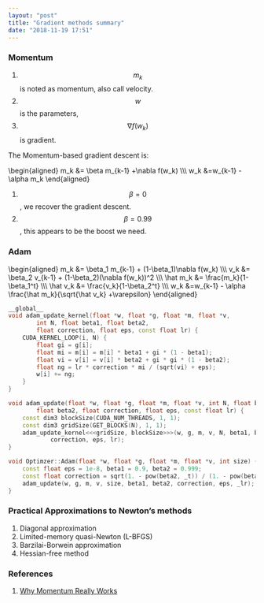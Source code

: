```yaml
---
layout: "post"
title: "Gradient methods summary"
date: "2018-11-19 17:51"
---
```


### Momentum
1. $$m_k$$ is noted as momentum, also call velocity.
2. $$w$$ is the parameters,
3. $$\nabla f(w_k)$$ is gradient.

The Momentum-based gradient descent is:


\begin{aligned}
m_k &= \beta m_{k-1} +\nabla f(w_k)  \\\\\\
w_k &=w_{k-1} - \alpha m_k
\end{aligned}



1. $$\beta=0$$, we recover the gradient descent.
2. $$\beta=0.99$$, this appears to be the boost we need.



### Adam

\begin{aligned}
m_k &= \beta_1 m_{k-1} + (1-\beta_1)\nabla f(w_k)  \\\\\\
v_k &= \beta_2 v_{k-1} + (1-\beta_2)(\nabla f(w_k))^2  \\\\\\
\hat m_k &= \frac{m_k}{1-\beta_1^t} \\\\\\
\hat v_k &= \frac{v_k}{1-\beta_2^t} \\\\\\
w_k &=w_{k-1} - \alpha \frac{\hat m_k}{\sqrt{\hat v_k} +\varepsilon}
\end{aligned}

```c++
__global__
void adam_update_kernel(float *w, float *g, float *m, float *v,
        int N, float beta1, float beta2,
        float correction, float eps, const float lr) {
    CUDA_KERNEL_LOOP(i, N) {
        float gi = g[i];
        float mi = m[i] = m[i] * beta1 + gi * (1 - beta1);
        float vi = v[i] = v[i] * beta2 + gi * gi * (1 - beta2);
        float ng = lr * correction * mi / (sqrt(vi) + eps);
        w[i] += ng;
    }
}

void adam_update(float *w, float *g, float *m, float *v, int N, float beta1,
        float beta2, float correction, float eps, const float lr) {
    const dim3 blockSize(CUDA_NUM_THREADS, 1, 1);
    const dim3 gridSize(GET_BLOCKS(N), 1, 1);
    adam_update_kernel<<<gridSize, blockSize>>>(w, g, m, v, N, beta1, beta2,
            correction, eps, lr);
}

void Optimzer::Adam(float *w, float *g, float *m, float *v, int size) {
    const float eps = 1e-8, beta1 = 0.9, beta2 = 0.999;
    const float correction = sqrt(1. - pow(beta2, _t)) / (1. - pow(beta1, _t));
    adam_update(w, g, m, v, size, beta1, beta2, correction, eps, _lr);
}
```


### Practical Approximations to Newton’s methods
1. Diagonal approximation
2. Limited-memory quasi-Newton (L-BFGS)
3. Barzilai-Borwein approximation
4. Hessian-free method

### References
1. [Why Momentum Really Works](https://distill.pub/2017/momentum/)
